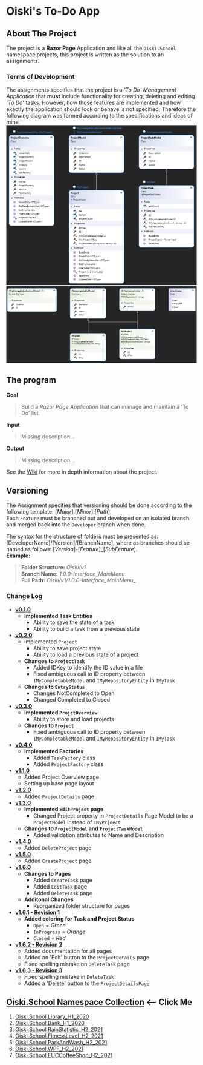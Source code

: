 ﻿# Oiski's To-Do App

## About The Project
The project is a **Razor Page** Application and like all the `Oiski.School` namespace projects, this project is written as the solution to an assignments.

### Terms of Development
The assignments specifies that the project is a _'To Do' Management Application_ that **must** include functionality for
creating, deleting and editing '_To Do_' tasks.
However, how those features are implemented and how exactly the application should look or behave is not specified;
Therefore the following diagram was formed according to the specifications and ideas of mine.
![ToDo_H2_2021_Diagram_Part1](https://github.com/Mike-Mortensen-Portfolio/Oiski.School.ToDo_H2_2021/blob/Developer/Oiski.School.ToDo_H2_2021_Diagram_Part1.png)
![ToDo_H2_2021_Diagram_Part2](https://github.com/Mike-Mortensen-Portfolio/Oiski.School.ToDo_H2_2021/blob/Developer/Oiski.School.ToDo_H2_2021_Diagram_Part2.png)


## The program
**Goal**
> Build a _Razor Page Application_ that can manage and maintain a 'To Do' list.

**Input**
> Missing description...

**Output**
> Missing description...

See the [Wiki](https://github.com/Mike-Mortensen-Portfolio/Oiski.School.ToDo_H2_2021/wiki) for more in depth information about the project.

## Versioning
The Assignment specifies that versioning should be done according to the following template: [_Major_].[_Minor_].[_Path_].\
Each `Feature` must be branched out and developed on an isolated branch and merged back into the `Developer` branch when done.

The syntax for the structure of folders must be presented as: [DeveloperName]/[Version]/[BranchName], where as branches should be named as follows: [*Version*]-[*Feature*]_[*SubFeature*].\
**Example:**
>**Folder Structure:** _Oiski/v1_ \
>**Branch Name:** _1.0.0-Interface_MainMenu_ \
>**Full Path:** _Oiski/v1/1.0.0-Interface_MainMenu__

### Change Log
- **[v0.1.0](https://github.com/Mike-Mortensen-Portfolio/Oiski.School.ToDo_H2_2021/releases/tag/v0.1.0)**
  - **Implemented Task Entities**
    - Ability to save the state of a task
    - Ability to build a task from a previous state
- **[v0.2.0](https://github.com/Mike-Mortensen-Portfolio/Oiski.School.ToDo_H2_2021/releases/tag/v0.2.0)**
  - Implemented `Project`
    - Ability to save project state
    - Ability to load a previous state of a project
  - **Changes to `ProjectTask`**
    - Added IDKey to identify the ID value in a file
    - Fixed ambiguous call to ID property between `IMyCompletableModel` and `IMyRepositoryEntity` In `IMyTask`
  - **Changes to `EntryStatus`**
    - Changes NotCompleted to Open
    - Changed Completed to Closed
- **[v0.3.0](https://github.com/Mike-Mortensen-Portfolio/Oiski.School.ToDo_H2_2021/releases/tag/v0.3.0)**
  - **Implemented `ProjctOverview`**
    - Ability to store and load projects
  - **Changes to `Project`**
    - Fixed ambiguous call to ID property between `IMyCompletableModel` and `IMyRepositoryEntity` In `IMyTask`
- **[v0.4.0](https://github.com/Mike-Mortensen-Portfolio/Oiski.School.ToDo_H2_2021/releases/tag/v0.4.0)**
  - **Implemented Factories**
    - Added `TaskFactory` class
    - Added `ProjectFactory` class
- **[v1.1.0](https://github.com/Mike-Mortensen-Portfolio/Oiski.School.ToDo_H2_2021/releases/tag/v1.1.0)**
  - Added Project Overview page
  - Setting up base page layout
- **[v1.2.0](https://github.com/Mike-Mortensen-Portfolio/Oiski.School.ToDo_H2_2021/releases/tag/v1.2.0)**
  - Added `ProjectDetails` page
- **[v1.3.0](https://github.com/Mike-Mortensen-Portfolio/Oiski.School.ToDo_H2_2021/releases/tag/v1.3.0)**
  - **Implemented `EditProject` page**
    - Changed Project property in `ProjectDetails` Page Model to be a `ProjectModel` instead of `IMyPrjoect`
  - **Changes to `ProjectModel` and `ProjectTaskModel`**
    - Added validation attributes to Name and Description
- **[v1.4.0](https://github.com/Mike-Mortensen-Portfolio/Oiski.School.ToDo_H2_2021/releases/tag/v1.4.0)**
  - Added `DeleteProject` page
- **[v1.5.0](https://github.com/Mike-Mortensen-Portfolio/Oiski.School.ToDo_H2_2021/releases/tag/v1.5.0)**
  - Added `CreateProject` page
- **[v1.6.0](https://github.com/Mike-Mortensen-Portfolio/Oiski.School.ToDo_H2_2021/releases/tag/v1.6.0)**
  - **Changes to Pages**
    - Added `CreateTask` page
    - Added `EditTask` page
    - Added `DeleteTask` page
  - **Additonal Changes**
    - Reorganized folder structure for pages
- **[v1.6.1 - Revision 1](https://github.com/Mike-Mortensen-Portfolio/Oiski.School.ToDo_H2_2021/releases/tag/v1.6.1)**
  - **Added coloring for Task and Project Status**
    - `Open` = _Green_
    - `InProgress` = _Orange_
    - `Closed` = _Red_
- **[v1.6.2 - Revision 2](https://github.com/Mike-Mortensen-Portfolio/Oiski.School.ToDo_H2_2021/releases/tag/v1.6.2)**
  - Added documentation for all pages
  - Added an 'Edit' button to the `ProjectDetails` page
  - Fixed spelling mistake on `DeleteTask` page
- **[v1.6.3 - Revision 3](https://github.com/Mike-Mortensen-Portfolio/Oiski.School.ToDo_H2_2021/releases/tag/v1.6.3)**
  - Fixed spelling mistake in `DeleteTask`
  - Added a 'Delete' button to the `ProjectDetailsPage`

## [Oiski.School Namespace Collection](https://github.com/Mike-Mortensen-Portfolio) <-- Click Me
1. [Oiski.School.Library_H1_2020](https://github.com/ZhakalenDk/Oiski.School.Library_H1_2020)
2. [Oiski.School.Bank_H1_2020](https://github.com/ZhakalenDk/Oiski.School.Bank_H1_2020)
3. [Oiski.School.RainStatistic_H2_2021](https://github.com/ZhakalenDk/Oiski.School.RainStatistic_H2_2021)
4. [Oiski.School.FitnessLevel_H2_2021](https://github.com/ZhakalenDk/Oiski.School.FitnessLevel_H2_2021)
5. [Oiski.School.ParkAndWash_H2_2021](https://github.com/Mike-Mortensen-Portfolio/Oiski.School.ParkAndWash_H2_2021)
6. [Oiski.School.WPF_H2_2021](https://github.com/Mike-Mortensen-Portfolio/Oiski.School.WPF_H2_2021)
7. [Oiski.School.EUCCoffeeShop_H2_2021](https://github.com/Mike-Mortensen-Portfolio/Oiski.School.EUCCoffeeShop_H2_2021)
